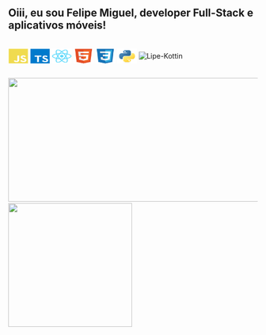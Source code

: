 ## Oiii, eu sou Felipe Miguel, developer Full-Stack e aplicativos móveis!

<div style="display: inline_block"><br>
  <img align="center" alt="Lipe-Js" height="30" width="40" src="https://raw.githubusercontent.com/devicons/devicon/master/icons/javascript/javascript-plain.svg">
  <img align="center" alt="Lipe-Ts" height="30" width="40" src="https://raw.githubusercontent.com/devicons/devicon/master/icons/typescript/typescript-plain.svg">
  <img align="center" alt="Lipe-React" height="30" width="40" src="https://raw.githubusercontent.com/devicons/devicon/master/icons/react/react-original.svg">
  <img align="center" alt="Lipe-HTML" height="30" width="40" src="https://raw.githubusercontent.com/devicons/devicon/master/icons/html5/html5-original.svg">
  <img align="center" alt="Lipe-CSS" height="30" width="40" src="https://raw.githubusercontent.com/devicons/devicon/master/icons/css3/css3-original.svg">
  <img align="center" alt="Lipe-Python" height="30" width="40" src="https://raw.githubusercontent.com/devicons/devicon/master/icons/python/python-original.svg">
  <img align="center" alt="Lipe-Kottin" height="30" width="30" src="https://iili.io/JSncOHx.md.png">
</div>

## 
<div>
  <img height="250" width="560"  src="https://github-readme-stats.vercel.app/api?username=lipeomiguel&show_icons=true&theme=dracula" target="_blank">
 <img height="250" width="250"  src="https://github-readme-stats.vercel.app/api/top-langs/?username=lipeomiguel&theme=dracula" target="_blank">
</div>
